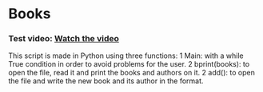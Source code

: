 # Books
### Test video: [Watch the video](https://youtu.be/KlUAyhv9Reo)

This script is made in Python using three functions:
1 Main: with a while True condition in order to avoid problems for the user.
2 bprint(books): to open the file, read it and print the books and authors on it.
2 add(): to open the file and write the new book and its author in the format.


